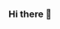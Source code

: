### Hi there 👋

<!--
**dselasea/dselasea** is a ✨ _special_ ✨ repository because its `README.md` (this file) appears on your GitHub profile.

Here are some ideas to get you started:

- 🔭 I’m currently working on MERN Stack
- 🌱 I’m currently learning React
- 📫 How to reach me: dselasea@gmail.com
- ⚡ Fun fact: I'm a Stand Up Comedian
-->

